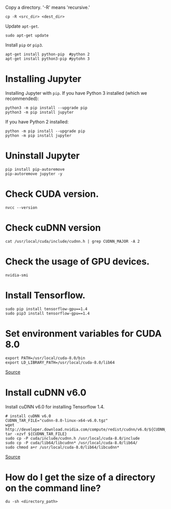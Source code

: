 
Copy a directory. 
'-R' means 'recursive.'
```
cp -R <src_dir> <dest_dir>
```
Update `apt-get`.
```
sudo apt-get update
```
Install `pip` or `pip3`.
```
apt-get install python-pip	#python 2
apt-get install python3-pip #pytohn 3
```
# Installing Jupyter
Installing Jupyter with `pip`.
If you have Python 3 installed (which we recommended):
```
python3 -m pip install --upgrade pip
python3 -m pip install jupyter
```
If you have Python 2 installed:
```
python -m pip install --upgrade pip
python -m pip install jupyter
```

# Uninstall Jupyter
```
pip install pip-autoremove
pip-autoremove jupyter -y
```

# Check CUDA version.
```
nvcc --version
```
# Check cuDNN version
```
cat /usr/local/cuda/include/cudnn.h | grep CUDNN_MAJOR -A 2
```
# Check the usage of GPU devices.
```
nvidia-smi
```
# Install Tensorflow.
```
sudo pip install tensorflow-gpu==1.4
sudo pip3 install tensorflow-gpu==1.4
```
# Set environment variables for CUDA 8.0
```
export PATH=/usr/local/cuda-8.0/bin
export LD_LIBRARY_PATH=/usr/local/cuda-8.0/lib64
```
[Source](https://gist.github.com/mjdietzx/0ff77af5ae60622ce6ed8c4d9b419f45)

# Install cuDNN v6.0
Install cuDNN v6.0 for installing Tensorflow 1.4.
```
# install cuDNN v6.0
CUDNN_TAR_FILE="cudnn-8.0-linux-x64-v6.0.tgz"
wget http://developer.download.nvidia.com/compute/redist/cudnn/v6.0/${CUDNN_TAR_FILE}
tar -xzvf ${CUDNN_TAR_FILE}
sudo cp -P cuda/include/cudnn.h /usr/local/cuda-8.0/include
sudo cp -P cuda/lib64/libcudnn* /usr/local/cuda-8.0/lib64/
sudo chmod a+r /usr/local/cuda-8.0/lib64/libcudnn*
```
[Source](https://gist.github.com/mjdietzx/0ff77af5ae60622ce6ed8c4d9b419f45)

# How do I get the size of a directory on the command line?
```
du -sh <directory_path>
```
